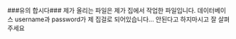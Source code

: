 ###유의 합시다###
제가 올리는 파일은 제가 집에서 작업한 파일입니다. 데이터베이스 username과 password가 제 집걸로 되어있습니다...
안된다고 하지마시고 잘 살펴주세요